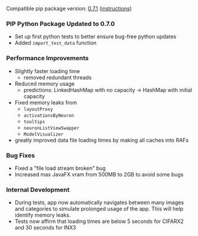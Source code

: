 <!--- https://github.com/mgroth0/deephys/releases -->

[//]: # (VERSION:1.23.1)


Compatible pip package
version: [0.7.1](https://pypi.org/project/deephys/0.7.1/) ([instructions](https://colab.research.google.com/drive/1vOfau2lS004ilX6aIAASMKhFnzfi3uQ-))

### PIP Python Package Updated to 0.7.0
- Set up first python tests to better ensure bug-free python updates
- Added `import_test_data` function

[//]: # (### New Features)


### Performance Improvements
- Slightly faster loading time
  - removed redundant threads
- Reduced memory usage
    - predictions: LinkedHashMap with no capacity -> HashMap with initial capacity
- Fixed memory leaks from
  - `layoutProxy`
  - `activationsByNeuron`
  - `tooltips`
  - `neuronListViewSwapper`
  - `ModelVisualizer`
- greatly improved data file loading times by making all caches into RAFs

[//]: # (### Cosmetic Changes)

### Bug Fixes
- Fixed a "file load stream broken" bug
- Increased max JavaFX vram from 500MB to 2GB to avoid some bugs

### Internal Development
- During tests, app now automatically navigates between many images and categories to simulate prolonged usage of the app. This will help identify memory leaks.
- Tests now affirm that loading times are below 5 seconds for CIFARX2 and 30 seconds for INX3


[//]: # (### New Tests)
[//]: # (### Notes)
[//]: # (### Todo)

[//]: # (CHANGELIST CANDIDATES)